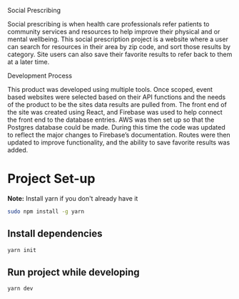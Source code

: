 Social Prescribing

Social prescribing is when health care professionals refer patients to community services and resources to help improve their physical and or mental wellbeing. This social prescription project is a website where a user can search for resources in their area by zip code, and sort those results by category. Site users can also save their favorite results to refer back to them at a later time.

Development Process

This product was developed using multiple tools. Once scoped, event based websites were selected based on their API functions and the needs of the product to be the sites data results are pulled from. The front end of the site was created using React, and Firebase was used to help connect the front end to the database entries. AWS was then set up so that the Postgres database could be made. During this time the code was updated to reflect the major changes to Firebase’s documentation. Routes were then updated to improve functionality, and the ability to save favorite results was added. 

# Project Set-up



**Note:** Install yarn if you don't already have it

```bash
sudo npm install -g yarn  
```

## Install dependencies 

```bash 
yarn init
```

## Run project while developing

```bash 
yarn dev
```